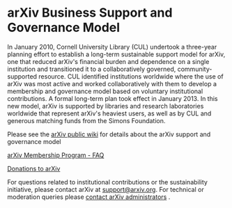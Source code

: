 arXiv Business Support and Governance Model
===========================================

In January 2010, Cornell University Library (CUL) undertook a three-year
planning effort to establish a long-term sustainable support model for
arXiv, one that reduced arXiv's financial burden and dependence on a
single institution and transitioned it to a collaboratively governed,
community-supported resource. CUL identified institutions worldwide
where the use of arXiv was most active and worked collaboratively with
them to develop a membership and governance model based on voluntary
institutional contributions. A formal long-term plan took effect in
January 2013. In this new model, arXiv is supported by libraries and
research laboratories worldwide that represent arXiv's heaviest users,
as well as by CUL and generous matching funds from the Simons
Foundation.

Please see the [arXiv public
wiki](https://confluence.cornell.edu/x/m4NRF) for details about the
arXiv support and governance model

[arXiv Membership Program - FAQ](/help/support/faq)

[Donations to arXiv](/help/donate)

For questions related to institutional contributions or the
sustainability initiative, please contact arXiv at <support@arxiv.org>.
For technical or moderation queries please [contact arXiv
administrators](/help/contact) .
